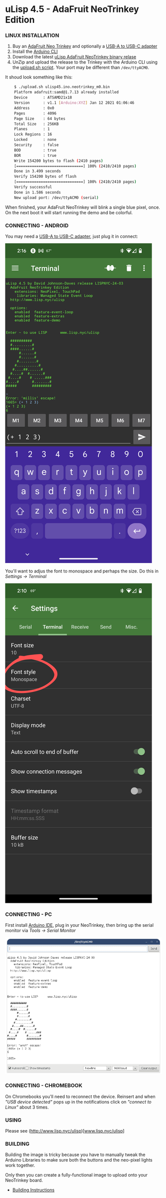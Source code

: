 # uLisp 4.5 - AdaFruit NeoTrinkey Edition

### LINUX INSTALLATION

1. Buy an [AdaFruit Neo Trinkey](https://www.adafruit.com/product/4870) and optionally a [USB-A to USB-C adapter](https://www.adafruit.com/product/5030)
2. Install the [Arduino CLI](https://arduino.github.io/arduino-cli/)
3. Download the latest [uLisp AdaFruit NeoTrinkey binary relase](./releases/)
4. UnZip and upload the release to the Trinkey with the Arduino CLI using the [upload.sh script](./unix-utils/upload.sh). Your port may be different than `/dev/ttyACM0`.

It shoud look something like this:
```sh
    $ ./upload.sh ulisp45.ino.neotrinkey_m0.bin 
    Platform adafruit:samd@1.7.13 already installed
    Device       : ATSAMD21x18
    Version      : v1.1 [Arduino:XYZ] Jan 12 2021 01:06:46
    Address      : 0x0
    Pages        : 4096
    Page Size    : 64 bytes
    Total Size   : 256KB
    Planes       : 1
    Lock Regions : 16
    Locked       : none
    Security     : false
    BOD          : true
    BOR          : true
    Write 154200 bytes to flash (2410 pages)
    [==============================] 100% (2410/2410 pages)
    Done in 3.499 seconds
    Verify 154200 bytes of flash
    [==============================] 100% (2410/2410 pages)
    Verify successful
    Done in 1.586 seconds
    New upload port: /dev/ttyACM0 (serial)
```

When finished, your AdaFruit NeoTrinkey will blink a single blue pixel, once.
On the next boot it will start running the demo and be colorful.

### CONNECTING - ANDROID

You may need a [USB-A to USB-C adapter](https://www.adafruit.com/product/5030), 
just plug it in connect:

![Adroid Example](docs/android-example.png?raw=true)

You'll want to adjus the font to monospace and perhaps the size.  Do this in 
*Settings -> Terminal*

![Adroid Example](docs/android-settings.png?raw=true)

### CONNECTING - PC

First install [Arduino IDE](https://www.arduino.cc/en/software), plug in your
NeoTrinkey, then bring up the serial monitor via *Tools -> Serial Monitor*

![Arduino Example](docs/arduino-ide-example.png?raw=true)

### CONNECTING - CHROMEBOOK

On Chromebooks you'll need to reconnect the device.  Reinsert and when 
*"USB device detected"* pops up in the notifications click on 
*"connect to Linux"* about 3 times.

### USING

Please see (http://www.lisp.nyc/ulisp)[www.lisp.nyc/ulisp]

### BUILDING

Building the image is tricky because you have to manually tweak the Arduino 
Libraries to make sure both the buttons and the neo-pixel lights work together.

Only then you can create a fully-functional image to upload onto your 
NeoTrinkey board.

* [Building Instructions](docs/uLisp-build.md)
